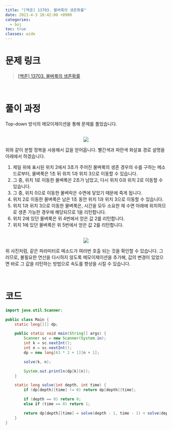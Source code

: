 ```yaml
---
title: "[백준] 13703. 물벼룩의 생존확률"
date: 2021-4-3 18:42:00 +0900
categories:
  - boj
toc: true
classes: wide
---
```


# 문제 링크

> [[백준] 13703. 물벼룩의 생존확률](https://www.acmicpc.net/problem/13703)

<br>

# 풀이 과정

Top-down 방식의 메모이제이션을 통해 문제를 풀었습니다.

<br>

<center><img src="http://dl.dropbox.com/s/81eofa16mbxin9m/%EB%B0%B1%EC%A4%80-13703_%EB%AC%BC%EB%B2%BC%EB%A3%A9%EC%9D%98%20%EC%83%9D%EC%A1%B4%ED%99%95%EB%A5%A0-1.png"></center>

위와 같이 분할 정복을 사용해서 값을 얻어옵니다. 빨간색과 파란색 화살표 경로 설명을 아래에서 하겠습니다.

1. 제일 위에 표시된 위치 2에서 3초가 주어진 물벼룩의 생존 경우의 수를 구하는 메소드로부터, 물벼룩은 1초 뒤 위치 1과 위치 3으로 이동할 수 있습니다.
2. 그 중, 위치 1로 이동한 물벼룩은 2초가 남았고, 다시 위치 0과 위치 2로 이동할 수 있습니다.
3. 그 중, 위치 0으로 이동한 물벼락은 수면에 닿았기 때문에 죽게 됩니다.
4. 위치 2로 이동한 물벼룩은 남은 1초 동안 위치 1과 위치 3으로 이동할 수 있습니다.
5. 위치 1과 위치 3으로 이동한 물벼룩은, 시간을 모두 소요한 채 수면 아래에 위치하므로 생존 가능한 경우에 해당되므로 1을 리턴합니다.
6. 위치 2에 있던 물벼룩은 위 4번에서 얻은 값 2를 리턴합니다.
7. 위치 1에 있던 물벼룩은 위 5번에서 얻은 값 2를 리턴합니다.

<br>

<center><img src="http://dl.dropbox.com/s/lokvgp6m7vyyipf/%EB%B0%B1%EC%A4%80-13703_%EB%AC%BC%EB%B2%BC%EB%A3%A9%EC%9D%98%20%EC%83%9D%EC%A1%B4%ED%99%95%EB%A5%A0-2.png"></center>

위 사진처럼, 같은 파라미터로 메소드가 여러번 호출 되는 것을 확인할 수 있습니다. 그러므로, 불필요한 연산을 다시하지 않도록 메모이제이션을 추가해, 값의 변경이 있었으면 바로 그 값을 리턴하는 방법으로 속도를 향상을 시킬 수 있습니다.

<br>

# 코드

```java
import java.util.Scanner;

public class Main {
    static long[][] dp;

    public static void main(String[] args) {
        Scanner sc = new Scanner(System.in);
        int k = sc.nextInt();
        int n = sc.nextInt();
        dp = new long[63 * 2 + 1][n + 1];

        solve(k, n);

        System.out.println(dp[k][n]);
    }

    static long solve(int depth, int time) {
        if (dp[depth][time] != 0) return dp[depth][time];

        if (depth == 0) return 0;
        else if (time == 0) return 1;

        return dp[depth][time] = solve(depth - 1, time - 1) + solve(depth + 1, time - 1);
    }
}
```